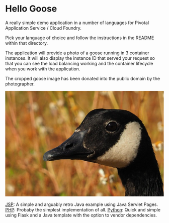 # Hello Goose

A really simple demo application in a number of languages for Pivotal Application Service / Cloud Foundry.

Pick your language of choice and follow the instructions in the README within that directory.

The application will provide a photo of a goose running in 3 container instances. It will also display the instance ID that served your request so that you can see the load balancing working and the container lifecycle when you work with the application.

The cropped goose image has been donated into the public domain by the photographer.

![Alt](php/goose.jpg "Goose")

[JSP](jsp/): A simple and arguably retro Java example using Java Servlet Pages.
[PHP](php/): Probaby the simplest implementation of all.
[Python](pyton/): Quick and simple using Flask and a Java template with the option to vendor dependencies.
